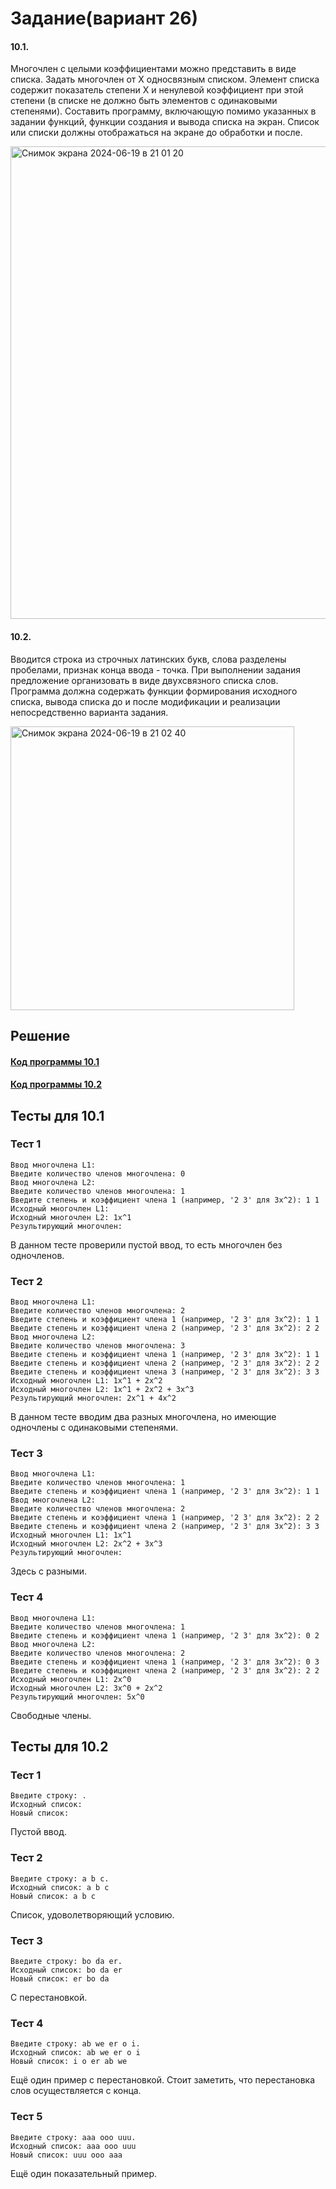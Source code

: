 # Задание(вариант 26)
#### 10.1. 
Многочлен с целыми коэффициентами можно представить в виде
списка. Задать многочлен от Х односвязным списком. Элемент списка
содержит показатель степени Х и ненулевой коэффициент при этой степени (в
списке не должно быть элементов с одинаковыми степенями). Составить
программу, включающую помимо указанных в задании функций, функции
создания и вывода списка на экран. Список или списки должны отображаться
на экране до обработки и после.

<img width="756" alt="Снимок экрана 2024-06-19 в 21 01 20" src="https://github.com/YuriHSE/Laboratory/assets/145991450/5550c0e2-44ad-4470-8f16-f03680beab1d">

#### 10.2.
Вводится строка из строчных латинских букв,
слова разделены пробелами, признак конца ввода -
точка. При выполнении задания предложение
организовать в виде двухсвязного списка слов.
Программа должна содержать функции
формирования исходного списка, вывода списка до и
после модификации и реализации непосредственно
варианта задания.

<img width="454" alt="Снимок экрана 2024-06-19 в 21 02 40" src="https://github.com/YuriHSE/Laboratory/assets/145991450/f7e95da0-eecc-4781-bade-00873c2e19cf">

## Решение
#### [Код программы 10.1](https://github.com/YuriHSE/Laboratory/blob/main/10%20lab/10.1.c)
#### [Код программы 10.2](https://github.com/YuriHSE/Laboratory/blob/main/10%20lab/10.2.c)
## Тесты для 10.1
### Тест 1
```
Ввод многочлена L1:
Введите количество членов многочлена: 0
Ввод многочлена L2:
Введите количество членов многочлена: 1
Введите степень и коэффициент члена 1 (например, '2 3' для 3x^2): 1 1
Исходный многочлен L1: 
Исходный многочлен L2: 1x^1 
Результирующий многочлен: 
```
В данном тесте проверили пустой ввод, то есть многочлен без одночленов.
### Тест 2
```
Ввод многочлена L1:
Введите количество членов многочлена: 2
Введите степень и коэффициент члена 1 (например, '2 3' для 3x^2): 1 1
Введите степень и коэффициент члена 2 (например, '2 3' для 3x^2): 2 2
Ввод многочлена L2:
Введите количество членов многочлена: 3
Введите степень и коэффициент члена 1 (например, '2 3' для 3x^2): 1 1
Введите степень и коэффициент члена 2 (например, '2 3' для 3x^2): 2 2
Введите степень и коэффициент члена 3 (например, '2 3' для 3x^2): 3 3
Исходный многочлен L1: 1x^1 + 2x^2 
Исходный многочлен L2: 1x^1 + 2x^2 + 3x^3 
Результирующий многочлен: 2x^1 + 4x^2
```
В данном тесте вводим два разных многочлена, но имеющие одночлены с одинаковыми степенями.
### Тест 3
```
Ввод многочлена L1:
Введите количество членов многочлена: 1 
Введите степень и коэффициент члена 1 (например, '2 3' для 3x^2): 1 1
Ввод многочлена L2:
Введите количество членов многочлена: 2
Введите степень и коэффициент члена 1 (например, '2 3' для 3x^2): 2 2
Введите степень и коэффициент члена 2 (например, '2 3' для 3x^2): 3 3
Исходный многочлен L1: 1x^1 
Исходный многочлен L2: 2x^2 + 3x^3 
Результирующий многочлен: 
```
Здесь с разными.
### Тест 4
```
Ввод многочлена L1:
Введите количество членов многочлена: 1
Введите степень и коэффициент члена 1 (например, '2 3' для 3x^2): 0 2
Ввод многочлена L2:
Введите количество членов многочлена: 2 
Введите степень и коэффициент члена 1 (например, '2 3' для 3x^2): 0 3
Введите степень и коэффициент члена 2 (например, '2 3' для 3x^2): 2 2
Исходный многочлен L1: 2x^0 
Исходный многочлен L2: 3x^0 + 2x^2 
Результирующий многочлен: 5x^0 
```
Свободные члены.
## Тесты для 10.2
### Тест 1
```
Введите строку: .     
Исходный список: 
Новый список: 
```
Пустой ввод.
### Тест 2
```
Введите строку: a b c.
Исходный список: a b c 
Новый список: a b c 
```
Список, удоволетворяющий условию.
### Тест 3
```
Введите строку: bo da er.
Исходный список: bo da er 
Новый список: er bo da 
```
С перестановкой.
### Тест 4
```
Введите строку: ab we er o i.
Исходный список: ab we er o i 
Новый список: i o er ab we 
```
Ещё один пример с перестановкой. Стоит заметить, что перестановка слов осуществляется с конца.
### Тест 5
```
Введите строку: aaa ooo uuu.
Исходный список: aaa ooo uuu 
Новый список: uuu ooo aaa 
```
Ещё один показательный пример.
